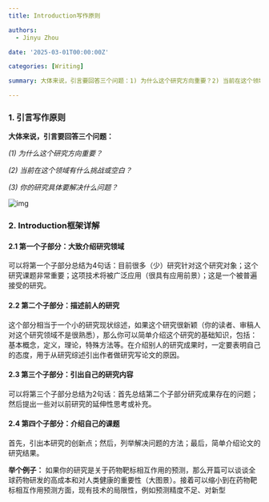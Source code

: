 ```yaml
---
title: Introduction写作原则

authors:
  - Jinyu Zhou

date: '2025-03-01T00:00:00Z'

categories: [Writing]

summary: 大体来说，引言要回答三个问题：1) 为什么这个研究方向重要？2) 当前在这个领域有什么挑战或空白？3) 你的研究具体要解决什么问题？

---
```


### 1. 引言写作原则

**大体来说，引言要回答三个问题：**

*(1) 为什么这个研究方向重要？*

*(2) 当前在这个领域有什么挑战或空白？*

*(3) 你的研究具体要解决什么问题？*

![img](/assets/17310506722Ot.png)

### 2. **Introduction框架详解**

#### 2.1 第一个子部分：大致介绍研究领域
可以将第一个子部分总结为4句话：目前很多（少）研究针对这个研究对象；这个研究课题非常重要；这项技术将被广泛应用（很具有应用前景）；这是一个被普遍接受的研究。

#### 2.2 第二个子部分：描述前人的研究
这个部分相当于一个小的研究现状综述，如果这个研究很新颖（你的读者、审稿人对这个研究领域不是很熟悉），那么你可以简单介绍这个研究的基础知识，包括：基本概念，定义，理论，特殊方法等。在介绍别人的研究成果时，一定要表明自己的态度，用于从研究综述引出作者做研究写论文的原因。

#### 2.3 第三个子部分：引出自己的研究内容
可以将第三个子部分总结为2句话：首先总结第二个子部分研究成果存在的问题；然后提出一些对以前研究的延伸性思考或补充。

#### 2.4 第四个子部分：介绍自己的课题
首先，引出本研究的创新点；然后，列举解决问题的方法；最后，简单介绍论文的研究结果。

**举个例子：** 如果你的研究是关于药物靶标相互作用的预测，那么开篇可以谈谈全球药物研发的高成本和对人类健康的重要性（大图景）。接着可以缩小到在药物靶标相互作用预测方面，现有技术的局限性，例如预测精度不足、对新型
